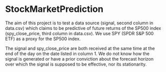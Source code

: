 # StockMarketPrediction

The aim of this project is to test a data source (signal, second column in data.csv) which claims to be predictive of future returns of the SP500 index (spy_close_price, third column in data.csv). We use SPY (SPDR S&P 500 ETF) as a proxy for the SP500 index.

The signal and spy_close_price are both received at the same time at the end of the day on the date listed in column 1. We do not know how the signal is generated or have a prior conviction about the forecast horizon over which the signal is supposed to be effective, nor its stationarity.

